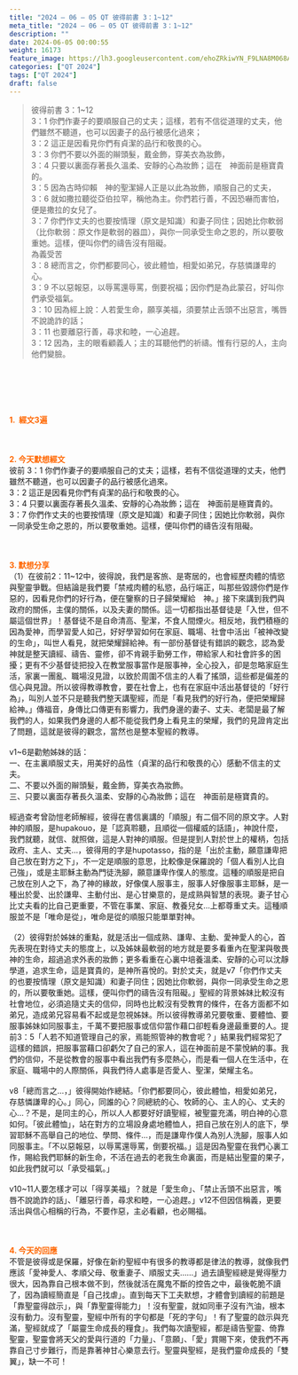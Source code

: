 ```yaml
---
title: "2024 – 06 – 05 QT 彼得前書 3：1~12"
meta_title: "2024 – 06 – 05 QT 彼得前書 3：1~12"
description: ""
date: 2024-06-05 00:00:55
weight: 16173
feature_image: https://lh3.googleusercontent.com/ehoZRkiwYN_F9LNA8M068AYxt73EavCZno-PD1cJRuf5BbSkQVUWr3gNEbt5kSs28Pb_Elg17kSrtf9ybWvojWoMV6I4tPM3vGRGDq6GkKkPdL2Gut4QAIw4-uykKUAtNiKgQKntvsU=w800
categories: ["QT 2024"]
tags: ["QT 2024"]
draft: false
---
```


<blockquote>彼得前書 3：1~12<br />
3：1 你們作妻子的要順服自己的丈夫；這樣，若有不信從道理的丈夫，他們雖然不聽道，也可以因妻子的品行被感化過來；<br />
3：2 這正是因看見你們有貞潔的品行和敬畏的心。<br />
3：3 你們不要以外面的辮頭髮，戴金飾，穿美衣為妝飾，<br />
3：4 只要以裏面存著長久溫柔、安靜的心為妝飾；這在　神面前是極寶貴的。<br />
3：5 因為古時仰賴　神的聖潔婦人正是以此為妝飾，順服自己的丈夫，<br />
3：6 就如撒拉聽從亞伯拉罕，稱他為主。你們若行善，不因恐嚇而害怕，便是撒拉的女兒了。<br />
3：7 你們作丈夫的也要按情理（原文是知識）和妻子同住；因她比你軟弱（比你軟弱：原文作是軟弱的器皿），與你一同承受生命之恩的，所以要敬重她。這樣，便叫你們的禱告沒有阻礙。<br />
為義受苦<br />
3：8 總而言之，你們都要同心，彼此體恤，相愛如弟兄，存慈憐謙卑的心。<br />
3：9 不以惡報惡，以辱罵還辱罵，倒要祝福；因你們是為此蒙召，好叫你們承受福氣。<br />
3：10 因為經上說：人若愛生命，願享美福，須要禁止舌頭不出惡言，嘴唇不說詭詐的話；<br />
3：11 也要離惡行善，尋求和睦，一心追趕。<br />
3：12 因為，主的眼看顧義人；主的耳聽他們的祈禱。惟有行惡的人，主向他們變臉。</blockquote><br />
&nbsp;<br />
<br />
&nbsp;<br />
<br />
<span style="color: #ff6600;"><strong>1.  經文3遍</strong></span><br />
<br />
&nbsp;<br />
<br />
<span style="color: #ff6600;"><strong>2. 今天默想經文<br />
</strong></span>彼前 3：1 你們作妻子的要順服自己的丈夫；這樣，若有不信從道理的丈夫，他們雖然不聽道，也可以因妻子的品行被感化過來。<br />
3：2 這正是因看見你們有貞潔的品行和敬畏的心。<br />
3：4 只要以裏面存著長久溫柔、安靜的心為妝飾；這在　神面前是極寶貴的。<br />
3：7 你們作丈夫的也要按情理（原文是知識）和妻子同住；因她比你軟弱，與你一同承受生命之恩的，所以要敬重她。這樣，便叫你們的禱告沒有阻礙。<br />
<br />
&nbsp;<br />
<br />
<strong><span style="color: #ff6600;">3. 默想分享<br />
</span></strong>（1）在彼前2：11~12中，彼得說，我們是客旅、是寄居的，也會經歷肉體的情慾與聖靈爭戰。但結論是我們要「禁戒肉體的私慾，品行端正，叫那些毀謗你們是作惡的，因看見你們的好行為，便在鑒察的日子歸榮耀給　神。」接下來講到我們與政府的關係，主僕的關係，以及夫妻的關係。這一切都指出基督徒是「入世，但不屬這個世界」！基督徒不是自命清高、聖潔，不食人間煙火。相反地，我們積極的因為愛神，而學習愛人如己，好好學習如何在家庭、職場、社會中活出「被神改變的生命」，叫世人看見，就把榮耀歸給神。有一部份基督徒有錯誤的觀念，認為愛神就是整天讀經、禱告、靈修，卻不肯親手勤勞工作，帶給家人和社會許多的困擾；更有不少基督徒把投入在教堂服事當作是服事神，全心投入，卻是忽略家庭生活，家裏一團亂、職場沒見證，以致於周圍不信主的人看了搖頭，這些都是偏差的信心與見證。所以彼得教導教會，要在社會上，也有在家庭中活出基督徒的「好行為」，叫別人並不只是聽我們整天講聖經，而是「看見我們的好行為，便把榮耀歸給神。」傳福音，身傳比口傳更有影響力，我們身邊的妻子、丈夫、老闆是最了解我們的人，如果我們身邊的人都不能從我們身上看見主的榮耀，我們的見證肯定出了問題，這就是彼得的觀念，當然也是整本聖經的教導。<br />
<br />
v1~6是勸勉姊妹的話：<br />
一、在主裏順服丈夫，用美好的品性（貞潔的品行和敬畏的心）感動不信主的丈夫。<br />
二、不要以外面的辮頭髮，戴金飾，穿美衣為妝飾。<br />
三、只要以裏面存著長久溫柔、安靜的心為妝飾；這在　神面前是極寶貴的。<br />
<br />
經過查考曾劭愷老師解經，彼得在書信裏講的「順服」有二個不同的原文字。人對神的順服，是hupakouo，是「認真聆聽，且順從一個權威的話語」，神說什麼，我們就聽，就信、就照做，這是人對神的順服。但是提到人對於世上的權柄，包括政府、主人、丈夫…，彼得用的字是hupotasso，指的是「出於主動，願意謙卑把自己放在對方之下」，不一定是順服的意思，比較像是保羅說的「個人看別人比自己強」，或是主耶穌主動為門徒洗腳，願意謙卑作僕人的態度。這種的順服是把自己放在別人之下，為了神的緣故，好像僕人服事主，服事人好像服事主耶穌，是一種出於愛、出於謙卑、主動付出、是心甘樂意的，是成熟與智慧的表現。妻子甘心比丈夫看的比自己更重要，不管在事業、家庭、教養兒女…上都尊重丈夫。這種順服並不是「唯命是從」，唯命是從的順服只能單單對神。<br />
<br />
（2）彼得對於姊妹的重點，就是活出一個成熟、謙卑、主動、愛神愛人的心，首先表現在對待丈夫的態度上，以及姊妹最軟弱的地方就是要多看重內在聖潔與敬畏神的生命，超過追求外表的妝飾；更多看重在心裏中培養溫柔、安靜的心可以沈靜學道，追求生命，這是寶貴的，是神所喜悅的。對於丈夫，就是v7「你們作丈夫的也要按情理（原文是知識）和妻子同住；因她比你軟弱，與你一同承受生命之恩的，所以要敬重她。這樣，便叫你們的禱告沒有阻礙。」聖經的背景姊妹比較沒有社會地位，必須追隨丈夫的信仰，同時也比較沒有受教育的條件，在各方面都不如弟兄，造成弟兄容易看不起或是忽視姊妹。所以彼得教導弟兄要敬重、要體恤、要服事姊妹如同服事主，千萬不要把服事或信仰當作藉口卻輕看身邊最重要的人。提前3：5「人若不知道管理自己的家，焉能照管神的教會呢？」結果我們經常犯了這樣的錯誤，把服事當藉口卻虧欠了自己的家人，這在神面前是不蒙悅納的事。我們的信仰，不是從教會的服事中看出我們有多麼熱心，而是看一個人在生活中，在家庭、職場中的人際關係，與我們待人處事是否愛人、聖潔，榮耀主名。<br />
<br />
v8「總而言之…，」彼得開始作總結。「你們都要同心，彼此體恤，相愛如弟兄，存慈憐謙卑的心。」同心，同誰的心？同總統的心、牧師的心、主人的心、丈夫的心…？不是，是同主的心，所以人人都要好好讀聖經，被聖靈充滿，明白神的心意如何。「彼此體恤」，站在對方的立場設身處地體恤人，把自己放在別人的底下，學習耶穌不高舉自己的地位、學問、條件…，而是謙卑作僕人為別人洗腳，服事人如同服事主。「不以惡報惡，以辱罵還辱罵，倒要祝福。」這是因為聖靈在我們心裏工作，賜給我們耶穌的新生命，不活在過去的老我生命裏面，而是結出聖靈的果子，如此我們就可以「承受福氣。」<br />
<br />
v10~11人要怎樣才可以「得享美福」？就是「愛生命」、「禁止舌頭不出惡言，嘴唇不說詭詐的話」、「離惡行善，尋求和睦，一心追趕。」v12不但因信稱義，更要活出與信心相稱的行為，不要作惡，主必看顧，也必賜福。<br />
<br />
&nbsp;<br />
<br />
<strong style="font-size: inherit;"><span style="color: #ff6600;">4. 今天的回應<br />
</span></strong>不管是彼得或是保羅，好像在新約聖經中有很多的教導都是律法的教導，就像我們應該「愛神愛人、孝順父母、敬重妻子、順服丈夫……」過去讀聖經總是覺得壓力很大，因為靠自己根本做不到，然後就活在魔鬼不斷的控告之中，最後乾脆不讀了，因為讀經簡直是「自己找虐」。直到每天下工夫默想，才體會到讀經的前題是「靠聖靈得啟示」，與「靠聖靈得能力」！沒有聖靈，就如同車子沒有汽油，根本沒有動力。沒有聖靈，聖經中所有的字句都是「死的字句」！有了聖靈的啟示與充滿，聖經就成了「屬靈生命成長的糧食」。我們每次讀聖經，都是禱告聖靈、倚靠聖靈，聖靈會將天父的愛與行道的「力量」、「意願」、「愛」賞賜下來，使我們不再靠自己寸步難行，而是靠著神甘心樂意去行。聖靈與聖經，是我們靈命成長的「雙翼」，缺一不可！<br />
<br />
&nbsp;<br />
<br />
&nbsp;<br />
<br />
&nbsp;<br />
<br />
<audio style="display: none;" controls="controls"></audio><br />
<br />
<audio style="display: none;" controls="controls"></audio><br />
<br />
<audio style="display: none;" controls="controls"></audio><br />
<br />
<audio style="display: none;" controls="controls"></audio><br />
<br />
<audio style="display: none;" controls="controls"></audio>
        
